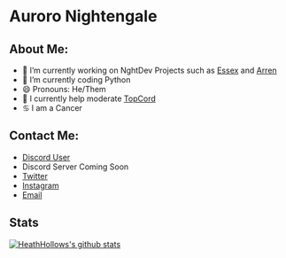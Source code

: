 # Auroro Nightengale

## About Me:

- 🔭 I’m currently working on NghtDev Projects such as [Essex](https://nghtdev.cf/essex-website) and [Arren](https://nghtdev.cf/arren-website)
- 🌱 I’m currently coding Python
- 😄 Pronouns: He/Them
- 💮 I currently help moderate [TopCord](https://topcord.xyz)
- ♋ I am a Cancer

## Contact Me:

- [Discord User](https://discord.com/users/715520615896842302)
- Discord Server Coming Soon
- [Twitter](https://twitter.com/AuroroNghtngale)
- [Instagram](https://instagram.com/auroro_nightengale)
- [Email](mailto:me@heathhollows.ga)

## Stats
[![HeathHollows's github stats](https://github-readme-stats.vercel.app/api?username=HeathHollows)](https://github.com/anuraghazra/github-readme-stats)
